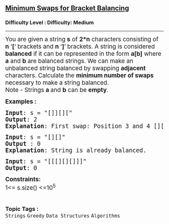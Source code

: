 <h2><a href="https://www.geeksforgeeks.org/problems/minimum-swaps-for-bracket-balancing2704/1">Minimum Swaps for Bracket Balancing</a></h2><h3>Difficulty Level : Difficulty: Medium</h3><hr><div class="problems_problem_content__Xm_eO"><p><span style="font-size: 14pt;">You are given a string <strong>s</strong> of <strong>2*n</strong> characters consisting of <strong>n</strong> ‘<strong>[</strong>‘ brackets and <strong>n</strong> ‘<strong>]</strong>’ brackets. A string is considered <strong>balanced</strong> if it can be represented in the form <strong>a[b]</strong> where <strong>a</strong> and <strong>b</strong>&nbsp;are balanced strings. We can make an unbalanced string balanced by swapping <strong>adjacent</strong> characters. Calculate the <strong>minimum number of swaps</strong> necessary to make a string balanced.<br>Note - Strings <strong>a </strong>and <strong>b</strong> can be <strong>empty</strong>.</span></p>
<p><span style="font-size: 14pt;"><strong>Examples :</strong></span></p>
<pre><span style="font-size: 14pt;"><strong>Input</strong>: s = "[]][]["
<strong>Output</strong>: 2
<strong>Explanation</strong>: First swap: Position 3 and 4 [][]][, Second swap: Position 5 and 6 [][][]
</span></pre>
<pre><span style="font-size: 14pt;"><strong>Input</strong>: s = "[][]"
<strong>Output</strong> : 0 
<strong>Explanation</strong>: String is already balanced.<br></span></pre>
<pre><span style="font-size: 14pt;"><strong>Input</strong>: s = "[[[][][]]]"
<strong>Output</strong>: 0 </span></pre>
<p><span style="font-size: 14pt;"><strong>Constraints:<br></strong>1&lt;= s.size() &lt;=10<sup>5</sup></span></p></div><br><p><span style=font-size:18px><strong>Topic Tags : </strong><br><code>Strings</code>&nbsp;<code>Greedy</code>&nbsp;<code>Data Structures</code>&nbsp;<code>Algorithms</code>&nbsp;